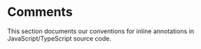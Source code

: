 # Comments

This section documents our conventions for inline annotations in JavaScript/TypeScript source code.
